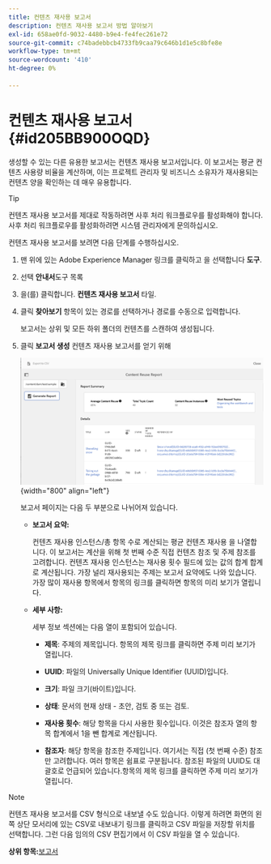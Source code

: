 ```yaml
---
title: 컨텐츠 재사용 보고서
description: 컨텐츠 재사용 보고서 방법 알아보기
exl-id: 658ae0fd-9032-4480-b9e4-fe4fec261e72
source-git-commit: c74badebbcb4733fb9caa79c646b1d1e5c8bfe8e
workflow-type: tm+mt
source-wordcount: '410'
ht-degree: 0%

---
```


# 컨텐츠 재사용 보고서 {#id205BB900OQD}

생성할 수 있는 다른 유용한 보고서는 컨텐츠 재사용 보고서입니다. 이 보고서는 평균 컨텐츠 사용량 비율을 계산하며, 이는 프로젝트 관리자 및 비즈니스 소유자가 재사용되는 컨텐츠 양을 확인하는 데 매우 유용합니다.

>[!TIP]
>
> 컨텐츠 재사용 보고서를 제대로 작동하려면 사후 처리 워크플로우를 활성화해야 합니다. 사후 처리 워크플로우를 활성화하려면 시스템 관리자에게 문의하십시오.

컨텐츠 재사용 보고서를 보려면 다음 단계를 수행하십시오.

1. 맨 위에 있는 Adobe Experience Manager 링크를 클릭하고 을 선택합니다 **도구**.

1. 선택 **안내서**&#x200B;도구 목록

1. 을(를) 클릭합니다. **컨텐츠 재사용 보고서** 타일.

1. 클릭 **찾아보기** 항목이 있는 경로를 선택하거나 경로를 수동으로 입력합니다.

   보고서는 상위 및 모든 하위 폴더의 컨텐츠를 스캔하여 생성됩니다.

1. 클릭 **보고서 생성** 컨텐츠 재사용 보고서를 얻기 위해

   ![](images/content-reuse-uuid.png){width="800" align="left"}

   보고서 페이지는 다음 두 부분으로 나뉘어져 있습니다.

   - **보고서 요약:**

      컨텐츠 재사용 인스턴스/총 항목 수로 계산되는 평균 컨텐츠 재사용 을 나열합니다. 이 보고서는 계산을 위해 첫 번째 수준 직접 컨텐츠 참조 및 주제 참조를 고려합니다. 컨텐츠 재사용 인스턴스는 재사용 횟수 필드에 있는 값의 합계 합계로 계산됩니다. 가장 널리 재사용되는 주제는 보고서 요약에도 나와 있습니다. 가장 많이 재사용 항목에서 항목의 링크를 클릭하면 항목의 미리 보기가 열립니다.

   - **세부 사항:**

      세부 정보 섹션에는 다음 열이 포함되어 있습니다.

      - **제목**: 주제의 제목입니다. 항목의 제목 링크를 클릭하면 주제 미리 보기가 열립니다.

      - **UUID**: 파일의 Universally Unique Identifier \(UUID\)입니다.

      - **크기**: 파일 크기(바이트)입니다.

      - **상태**: 문서의 현재 상태 - 초안, 검토 중 또는 검토.

      - **재사용 횟수**: 해당 항목을 다시 사용한 횟수입니다. 이것은 참조자 열의 항목 합계에서 1을 뺀 합계로 계산됩니다.

      - **참조자**: 해당 항목을 참조한 주제입니다. 여기서는 직접 \(첫 번째 수준\) 참조만 고려합니다. 여러 항목은 쉼표로 구분됩니다. 참조된 파일의 UUID도 대괄호로 언급되어 있습니다.항목의 제목 링크를 클릭하면 주제 미리 보기가 열립니다.


>[!NOTE]
>
> 컨텐츠 재사용 보고서를 CSV 형식으로 내보낼 수도 있습니다. 이렇게 하려면 화면의 왼쪽 상단 모서리에 있는 CSV로 내보내기 링크를 클릭하고 CSV 파일을 저장할 위치를 선택합니다. 그런 다음 임의의 CSV 편집기에서 이 CSV 파일을 열 수 있습니다.

**상위 항목:**[&#x200B;보고서](reports-intro.md)
